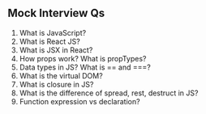 ## Mock Interview Qs

1. What is JavaScript?
2. What is React JS?
3. What is JSX in React?
4. How props work? What is propTypes?
5. Data types in JS? What is == and ===?
6. What is the virtual DOM?
7. What is closure in JS?
8. What is the difference of spread, rest, destruct in JS?
9. Function expression vs declaration?
